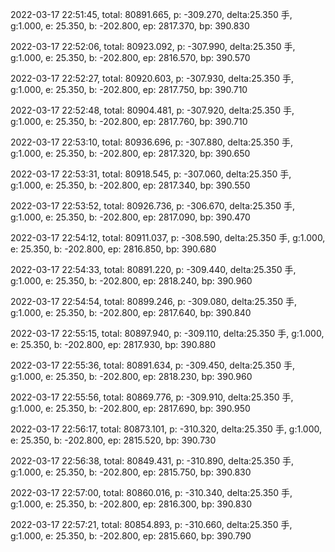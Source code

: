 2022-03-17 22:51:45, total: 80891.665, p: -309.270, delta:25.350 手, g:1.000, e: 25.350, b: -202.800, ep: 2817.370, bp: 390.830

2022-03-17 22:52:06, total: 80923.092, p: -307.990, delta:25.350 手, g:1.000, e: 25.350, b: -202.800, ep: 2816.570, bp: 390.570

2022-03-17 22:52:27, total: 80920.603, p: -307.930, delta:25.350 手, g:1.000, e: 25.350, b: -202.800, ep: 2817.750, bp: 390.710

2022-03-17 22:52:48, total: 80904.481, p: -307.920, delta:25.350 手, g:1.000, e: 25.350, b: -202.800, ep: 2817.760, bp: 390.710

2022-03-17 22:53:10, total: 80936.696, p: -307.880, delta:25.350 手, g:1.000, e: 25.350, b: -202.800, ep: 2817.320, bp: 390.650

2022-03-17 22:53:31, total: 80918.545, p: -307.060, delta:25.350 手, g:1.000, e: 25.350, b: -202.800, ep: 2817.340, bp: 390.550

2022-03-17 22:53:52, total: 80926.736, p: -306.670, delta:25.350 手, g:1.000, e: 25.350, b: -202.800, ep: 2817.090, bp: 390.470

2022-03-17 22:54:12, total: 80911.037, p: -308.590, delta:25.350 手, g:1.000, e: 25.350, b: -202.800, ep: 2816.850, bp: 390.680

2022-03-17 22:54:33, total: 80891.220, p: -309.440, delta:25.350 手, g:1.000, e: 25.350, b: -202.800, ep: 2818.240, bp: 390.960

2022-03-17 22:54:54, total: 80899.246, p: -309.080, delta:25.350 手, g:1.000, e: 25.350, b: -202.800, ep: 2817.640, bp: 390.840

2022-03-17 22:55:15, total: 80897.940, p: -309.110, delta:25.350 手, g:1.000, e: 25.350, b: -202.800, ep: 2817.930, bp: 390.880

2022-03-17 22:55:36, total: 80891.634, p: -309.450, delta:25.350 手, g:1.000, e: 25.350, b: -202.800, ep: 2818.230, bp: 390.960

2022-03-17 22:55:56, total: 80869.776, p: -309.910, delta:25.350 手, g:1.000, e: 25.350, b: -202.800, ep: 2817.690, bp: 390.950

2022-03-17 22:56:17, total: 80873.101, p: -310.320, delta:25.350 手, g:1.000, e: 25.350, b: -202.800, ep: 2815.520, bp: 390.730

2022-03-17 22:56:38, total: 80849.431, p: -310.890, delta:25.350 手, g:1.000, e: 25.350, b: -202.800, ep: 2815.750, bp: 390.830

2022-03-17 22:57:00, total: 80860.016, p: -310.340, delta:25.350 手, g:1.000, e: 25.350, b: -202.800, ep: 2816.300, bp: 390.830

2022-03-17 22:57:21, total: 80854.893, p: -310.660, delta:25.350 手, g:1.000, e: 25.350, b: -202.800, ep: 2815.660, bp: 390.790